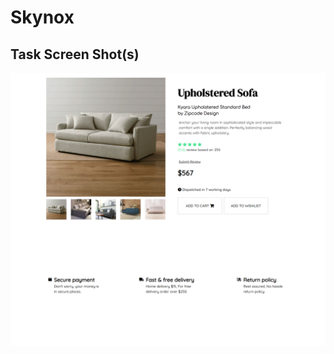 # Skynox

## Task Screen Shot(s)

![alt text](https://github.com/ayushy11/Skynox/blob/master/skynox-task.png)
